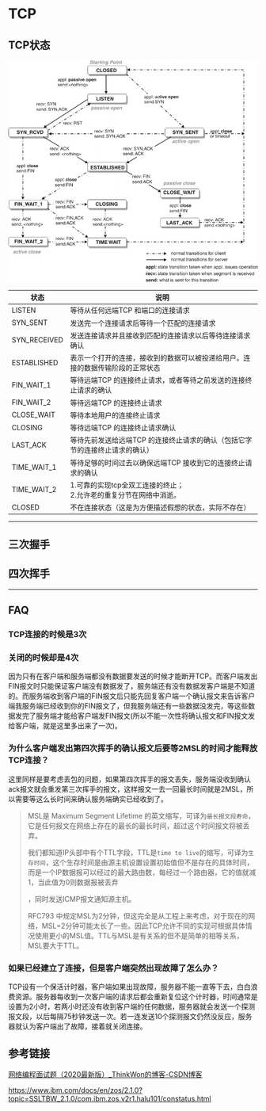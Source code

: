 # TCP



## TCP状态

![tcp状态迁移图](resources/tcp_status.jpg)

| 状态           | 说明                                         |
| ------------ | ------------------------------------------ |
| LISTEN       | 等待从任何远端TCP 和端口的连接请求                        |
| SYN_SENT     | 发送完一个连接请求后等待一个匹配的连接请求                      |
| SYN_RECEIVED | 发送连接请求并且接收到匹配的连接请求以后等待连接请求确认               |
| ESTABLISHED  | 表示一个打开的连接，接收到的数据可以被投递给用户。连接的数据传输阶段的正常状态    |
| FIN_WAIT_1   | 等待远端TCP 的连接终止请求，或者等待之前发送的连接终止请求的确认         |
| FIN_WAIT_2   | 等待远端TCP 的连接终止请求                            |
| CLOSE_WAIT   | 等待本地用户的连接终止请求                              |
| CLOSING      | 等待远端TCP 的连接终止请求确认                          |
| LAST_ACK     | 等待先前发送给远端TCP 的连接终止请求的确认（包括它字节的连接终止请求的确认）   |
| TIME_WAIT_1  | 等待足够的时间过去以确保远端TCP 接收到它的连接终止请求的确认           |
| TIME_WAIT_2  | 1.可靠的实现tcp全双工连接的终止；<br/> 2.允许老的重复分节在网络中消逝。 |
| CLOSED       | 不在连接状态（这是为方便描述假想的状态，实际不存在）                 |

-----

## 三次握手



## 四次挥手



----

## FAQ

### TCP连接的时候是3次

### 关闭的时候却是4次

因为只有在客户端和服务端都没有数据要发送的时候才能断开TCP。而客户端发出FIN报文时只能保证客户端没有数据发了，服务端还有没有数据发客户端是不知道的。而服务端收到客户端的FIN报文后只能先回复客户端一个确认报文来告诉客户端我服务端已经收到你的FIN报文了，但我服务端还有一些数据没发完，等这些数据发完了服务端才能给客户端发FIN报文(所以不能一次性将确认报文和FIN报文发给客户端，就是这里多出来了一次)。



### 为什么客户端发出第四次挥手的确认报文后要等2MSL的时间才能释放TCP连接？

这里同样是要考虑丢包的问题，如果第四次挥手的报文丢失，服务端没收到确认ack报文就会重发第三次挥手的报文，这样报文一去一回最长时间就是2MSL，所以需要等这么长时间来确认服务端确实已经收到了。

> MSL是 Maximum Segment Lifetime 的英文缩写，可译为`最长报文段寿命`，它是任何报文在网络上存在的最长的最长时间，超过这个时间报文将被丢弃。
> 
> 我们都知道IP头部中有个TTL字段，TTL是`time to live`的缩写，可译为`生存时间`，这个生存时间是由源主机设置设置初始值但不是存在的具体时间，而是一个IP数据报可以经过的最大路由数，每经过一个路由器，它的值就减1，当此值为0则数据报被丢弃
> 
> ，同时发送ICMP报文通知源主机。
> 
> RFC793 中规定MSL为2分钟，但这完全是从工程上来考虑，对于现在的网络，MSL=2分钟可能太长了一些。因此TCP允许不同的实现可根据具体情况使用更小的MSL值。TTL与MSL是有关系的但不是简单的相等关系，MSL要大于TTL。

### 如果已经建立了连接，但是客户端突然出现故障了怎么办？

TCP设有一个保活计时器，客户端如果出现故障，服务器不能一直等下去，白白浪费资源。服务器每收到一次客户端的请求后都会重新复位这个计时器，时间通常是设置为2小时，若两小时还没有收到客户端的任何数据，服务器就会发送一个探测报文段，以后每隔75秒钟发送一次。若一连发送10个探测报文仍然没反应，服务器就认为客户端出了故障，接着就关闭连接。




## 参考链接

[网络编程面试题（2020最新版）_ThinkWon的博客-CSDN博客](https://blog.csdn.net/ThinkWon/article/details/104903925)

https://www.ibm.com/docs/en/zos/2.1.0?topic=SSLTBW_2.1.0/com.ibm.zos.v2r1.halu101/constatus.html
